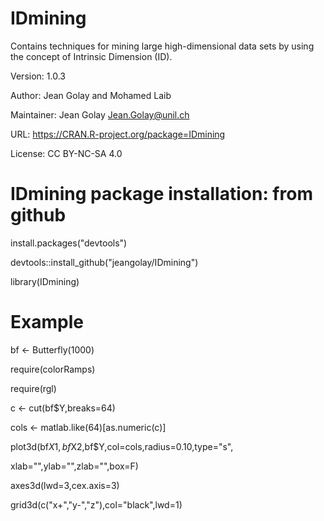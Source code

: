 # IDmining
Contains techniques for mining large high-dimensional data sets
by using the concept of Intrinsic Dimension (ID).

Version: 1.0.3

Author: Jean Golay and Mohamed Laib

Maintainer: Jean Golay Jean.Golay@unil.ch

URL: https://CRAN.R-project.org/package=IDmining

License: CC BY-NC-SA 4.0


# IDmining package installation: from github
install.packages("devtools")

devtools::install_github("jeangolay/IDmining")

library(IDmining)

# Example
bf <- Butterfly(1000)

require(colorRamps)

require(rgl)

c <- cut(bf$Y,breaks=64)

cols <- matlab.like(64)[as.numeric(c)]

plot3d(bf$X1,bf$X2,bf$Y,col=cols,radius=0.10,type="s",

xlab="",ylab="",zlab="",box=F)

axes3d(lwd=3,cex.axis=3)

grid3d(c("x+","y-","z"),col="black",lwd=1)
